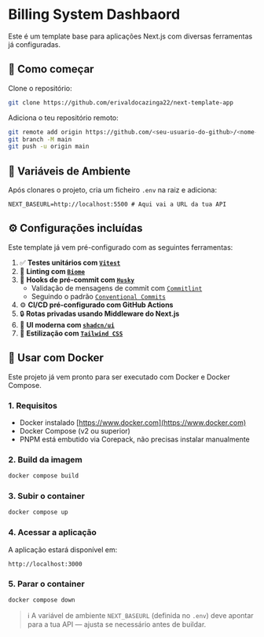 # Billing System Dashbaord

Este é um template base para aplicações Next.js com diversas ferramentas já configuradas.

## 🚀 Como começar

Clone o repositório:

```bash
git clone https://github.com/erivaldocazinga22/next-template-app
```

Adiciona o teu repositório remoto:

```bash
git remote add origin https://github.com/<seu-usuario-do-github>/<nome-do-repositorio>.git
git branch -M main
git push -u origin main
```

## 🔐 Variáveis de Ambiente

Após clonares o projeto, cria um ficheiro `.env` na raiz e adiciona:

```env
NEXT_BASEURL=http://localhost:5500 # Aqui vai a URL da tua API
```

## ⚙️ Configurações incluídas

Este template já vem pré-configurado com as seguintes ferramentas:

1. ✅ **Testes unitários com [`Vitest`](https://vitest.dev/guide/)**
2. 🧹 **Linting com [`Biome`](https://biomejs.dev/guides/getting-started/)**
3. 🔐 **Hooks de pré-commit com [`Husky`](htts://typicode.github.io/husky)**
   * Validação de mensagens de commit com [`Commitlint`](https://commitlit.js.org/)
   * Seguindo o padrão [`Conventional Commits`](https://www.conventionalcommits.org/)
4. ⚙️ **CI/CD pré-configurado com GitHub Actions**
5. 🔒 **Rotas privadas usando Middleware do Next.js**
6. 💅 **UI moderna com [`shadcn/ui`](https://ui.shadcn.dev/)**
7. 🎨 **Estilização com [`Tailwind CSS`](https://tailwindcss.com/docs/installation/framework-guides/nextjs)**

## 🐳 Usar com Docker

Este projeto já vem pronto para ser executado com Docker e Docker Compose.

### 1. Requisitos

* Docker instalado [https://www.docker.com](https://www.docker.com)
* Docker Compose (v2 ou superior)
* PNPM está embutido via Corepack, não precisas instalar manualmente

### 2. Build da imagem

```bash
docker compose build
```

### 3. Subir o container

```bash
docker compose up
```

### 4. Acessar a aplicação

A aplicação estará disponível em:

```
http://localhost:3000
```

### 5. Parar o container

```bash
docker compose down
```

> ℹ️ A variável de ambiente `NEXT_BASEURL` (definida no `.env`) deve apontar para a tua API — ajusta se necessário antes de buildar.
